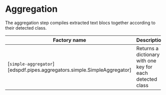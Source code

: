 # Aggregation

The aggregation step compiles extracted text blocs together according to their detected class.

<!-- --8<-- [start:components] -->

| Factory name                                                            | Description                                                       |
|-------------------------------------------------------------------------|-------------------------------------------------------------------|
| [`simple-aggregator`][edspdf.pipes.aggregators.simple.SimpleAggregator] | Returns a dictionary with one key for each detected class         |

<!-- --8<-- [end:components] -->
